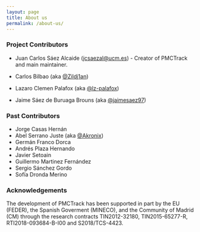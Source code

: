 ```yaml
---
layout: page
title: About us
permalink: /about-us/
---
```


### Project Contributors

* Juan Carlos Sáez Alcaide (<jcsaezal@ucm.es>) - Creator of PMCTrack and main maintainer. 

* Carlos Bilbao (aka [@Zildj1an](https://github.com/Zildj1an))

* Lazaro Clemen Palafox (aka [@lz-palafox](https://github.com/lz-palafox))

* Jaime Sáez de Buruaga Brouns (aka [@jaimesaez97](https://github.com/jaimesaez97))

	

### Past Contributors

*	Jorge Casas Hernán
*	Abel Serrano Juste (aka [@Akronix][1])
*	Germán Franco Dorca
*	Andrés Plaza Hernando
*   Javier Setoain
*   Guillermo Martinez Fernández
*   Sergio Sánchez Gordo
*   Sofía Dronda Merino

<a name="publications"></a>


### Acknowledgements

The development of PMCTrack has been supported in part by the EU (FEDER), the Spanish Goverment (MINECO), and the Community of Madrid (CM) through the research contracts TIN2012-32180, TIN2015-65277-R, RTI2018-093684-B-I00 and S2018/TCS-4423.

[1]: https://github.com/Akronix
